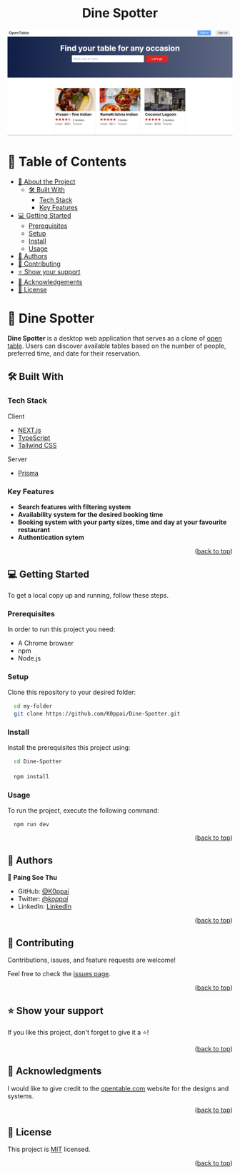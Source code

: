 <a name="readme-top"></a>

<div align="center">

  <h1><b>Dine Spotter</b></h1>
  <img src="./assets/images/dinespotter.png" />

</div>
<!-- TABLE OF CONTENTS -->

# 📗 Table of Contents

- [📖 About the Project](#about-project)
  - [🛠 Built With](#built-with)
    - [Tech Stack](#tech-stack)
    - [Key Features](#key-features)
- [💻 Getting Started](#getting-started)
  - [Prerequisites](#prerequisites)
  - [Setup](#setup)
  - [Install](#install)
  - [Usage](#usage)
- [👥 Authors](#authors)
- [🤝 Contributing](#contributing)
- [⭐️ Show your support](#support)
- [🙏 Acknowledgements](#acknowledgements)
- [📝 License](#license)

<!-- PROJECT DESCRIPTION -->

# 📖 Dine Spotter <a name="about-project"></a>

**Dine Spotter** is a desktop web application that serves as a clone of [open table](https://www.opentable.com/). Users can discover available tables based on the number of people, preferred time, and date for their reservation.

## 🛠 Built With <a name="built-with"></a>

### Tech Stack <a name="tech-stack"></a>

  <label>Client</label>
  <ul>
    <li><a href="https://www.typescriptlang.org/">NEXT.js</a></li>
    <li><a href="https://nextjs.org/">TypeScript</a></li>
    <li><a href="https://tailwindcss.com/">Tailwind CSS</a></li>
  </ul>
  <label>Server</label>
  <ul>
    <li><a href="https://tailwindcss.com/">Prisma</a></li>
  </ul>

<!-- Features -->

### Key Features <a name="key-features"></a>

- **Search features with filtering system**
- **Availability system for the desired booking time**
- **Booking system with your party sizes, time and day at your favourite restaurant**
- **Authentication sytem**

<p align="right">(<a href="#readme-top">back to top</a>)</p>

<!-- GETTING STARTED -->

## 💻 Getting Started <a name="getting-started"></a>

To get a local copy up and running, follow these steps.

### Prerequisites

In order to run this project you need:

- A Chrome browser
- npm
- Node.js

### Setup

Clone this repository to your desired folder:

```sh
  cd my-folder
  git clone https://github.com/K0ppai/Dine-Spotter.git
```

### Install

Install the prerequisites this project using:

```sh
  cd Dine-Spotter

  npm install
```

### Usage

To run the project, execute the following command:

```
  npm run dev
```

<p align="right">(<a href="#readme-top">back to top</a>)</p>

<!-- AUTHORS -->

## 👥 Authors <a name="authors"></a>

👤 **Paing Soe Thu**

- GitHub: [@K0ppai](https://github.com/K0ppai)
- Twitter: [@_koppai_](https://twitter.com/_koppai_)
- LinkedIn: [LinkedIn](https://www.linkedin.com/in/paingsoe-thu)

<p align="right">(<a href="#readme-top">back to top</a>)</p>

<!-- CONTRIBUTING -->

## 🤝 Contributing <a name="contributing"></a>

Contributions, issues, and feature requests are welcome!

Feel free to check the [issues page](https://github.com/K0ppai/Dine-Spotter/issues).

<p align="right">(<a href="#readme-top">back to top</a>)</p>

<!-- SUPPORT -->

## ⭐️ Show your support <a name="support"></a>

If you like this project, don't forget to give it a ⭐️!

<p align="right">(<a href="#readme-top">back to top</a>)</p>

<!-- ACKNOWLEDGEMENTS -->

## 🙏 Acknowledgments <a name="acknowledgements"></a>

I would like to give credit to the [opentable.com](https://www.opentable.com/) website for the designs and systems.

<p align="right">(<a href="#readme-top">back to top</a>)</p>

<!-- LICENSE -->

## 📝 License <a name="license"></a>

This project is [MIT](./LICENSE) licensed.

<p align="right">(<a href="#readme-top">back to top</a>)</p>
